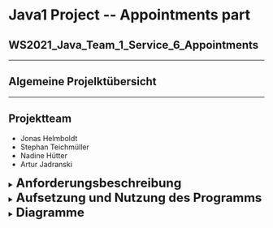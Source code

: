 
# Java1 Project -- Appointments part 



## WS2021_Java_Team_1_Service_6_Appointments

---
## Algemeine Projelktübersicht

---
## Projektteam
* Jonas Helmboldt
* Stephan Teichmüller
* Nadine Hütter
* Artur Jadranski

<details closed>
<summary><font size = 5><b>Anforderungsbeschreibung</b></font></summary>
<br>

### Geplant ist eine Terminplan zum Anzeigen/Erstellen/Bearbeiten von Terminen.
* Studenten können sich alle wichtigen Daten und Zeiträume ihres Semesters anzeigen lassen
* Studenten können sich alle wichtigen Veranstaltungen/Termine ihrer Fakultät/Fachrichtung anzeigen lassen
* Mitarbeiter/Professoren sollen Termine/Veranstaltungen erstellen/veröffentlichen können

</details>

<details closed>
<summary><font size = 5><b>Aufsetzung und Nutzung des Programms</b></font></summary>
<br>

### Aufsetzung des Programms
*hier komm t noch etwas hin

###Nutzung des Programms

</details>

<details closed>
<summary><font size = 5><b>Diagramme</b></font></summary>
<br>
### UseCase FlyAway
![UseCase-Diagramm](muss noch included werden)

### Klassendiagramm FlyAway
![UML Diaramm](https://user-images.githubusercontent.com/73827527/106396009-a7eeef00-6405-11eb-8199-62c321e5c20e.jpg)



</details>




